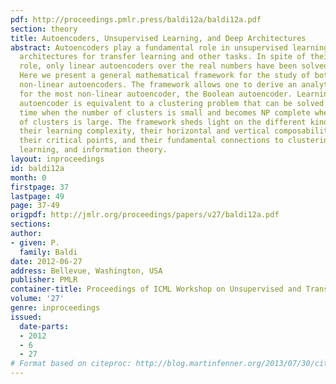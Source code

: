```yaml
---
pdf: http://proceedings.pmlr.press/baldi12a/baldi12a.pdf
section: theory
title: Autoencoders, Unsupervised Learning, and Deep Architectures
abstract: Autoencoders play a fundamental role in unsupervised learning and in deep
  architectures for transfer learning and other tasks. In spite of their fundamental
  role, only linear autoencoders over the real numbers have been solved analytically.
  Here we present a general mathematical framework for the study of both linear and
  non-linear autoencoders. The framework allows one to derive an analytical treatment
  for the most non-linear autoencoder, the Boolean autoencoder. Learning in the Boolean
  autoencoder is equivalent to a clustering problem that can be solved in polynomial
  time when the number of clusters is small and becomes NP complete when the number
  of clusters is large. The framework sheds light on the different kinds of autoencoders,
  their learning complexity, their horizontal and vertical composability in deep architectures,
  their critical points, and their fundamental connections to clustering, Hebbian
  learning, and information theory.
layout: inproceedings
id: baldi12a
month: 0
firstpage: 37
lastpage: 49
page: 37-49
origpdf: http://jmlr.org/proceedings/papers/v27/baldi12a.pdf
sections: 
author:
- given: P.
  family: Baldi
date: 2012-06-27
address: Bellevue, Washington, USA
publisher: PMLR
container-title: Proceedings of ICML Workshop on Unsupervised and Transfer Learning
volume: '27'
genre: inproceedings
issued:
  date-parts:
  - 2012
  - 6
  - 27
# Format based on citeproc: http://blog.martinfenner.org/2013/07/30/citeproc-yaml-for-bibliographies/
---
```

